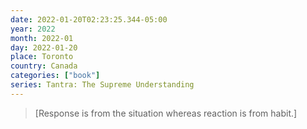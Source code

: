 ```yaml
---
date: 2022-01-20T02:23:25.344-05:00
year: 2022
month: 2022-01
day: 2022-01-20
place: Toronto
country: Canada
categories: ["book"]
series: Tantra: The Supreme Understanding
---
```

> [Response is from the situation whereas reaction is from habit.]
